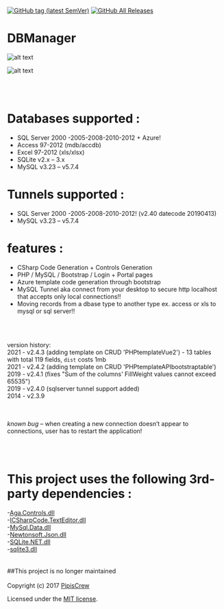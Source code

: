 [![GitHub tag (latest SemVer)](https://img.shields.io/github/tag/pipiscrew/DBManager.svg)](https://github.com/pipiscrew/DBManager/releases)
[![GitHub All Releases](https://img.shields.io/github/downloads/pipiscrew/DBManager/total.svg)](https://github.com/pipiscrew/DBManager/releases)

# DBManager

![alt text](http://www.pipiscrew.com/wp-content/uploads/2014/08/snap852.png "Screenshot")


![alt text](http://www.pipiscrew.com/wp-content/uploads/2014/08/snap850.png "Screenshot")


<br><br>


# Databases supported :

 * SQL Server 2000 -2005-2008-2010-2012 + Azure!
 * Access 97-2012 (mdb/accdb)
 * Excel 97-2012 (xls/xlsx)
 * SQLite v2.x – 3.x
 * MySQL v3.23 – v5.7.4

# Tunnels supported :

 * SQL Server 2000 -2005-2008-2010-2012! (v2.40 datecode 20190413)
 * MySQL v3.23 – v5.7.4


# features :

 * CSharp Code Generation + Controls Generation
 * PHP / MySQL / Bootstrap / Login + Portal pages
 * Azure template code generation through bootstrap
 * MySQL Tunnel aka connect from your desktop to secure http localhost that accepts only local connections!!
 * Moving records from a dbase type to another type ex. access or xls to mysql or sql server!!

<br><br>

version history:<br>
2021 - v2.4.3 (adding template on CRUD 'PHPtemplateVue2')  - 13 tables with total 119 fields, `dist` costs 1mb  
2021 - v2.4.2 (adding template on CRUD 'PHPtemplateAPIbootstraptable')  
2019 - v2.4.1 (fixes "Sum of the columns' FillWeight values cannot exceed 65535")<br>
2019 - v2.4.0 (sqlserver tunnel support added)<br>
2014 - v2.3.9


<br><br>
*known bug* – when creating a new connection doesn’t appear to connections, user has to restart the application!

<br><br>

# This project uses the following 3rd-party dependencies :<br>
-[Aga.Controls.dll](https://sourceforge.net/projects/treeviewadv/)<br>
-[ICSharpCode.TextEditor.dll](http://www.icsharpcode.net/)<br>
-[MySql.Data.dll](https://dev.mysql.com)<br>
-[Newtonsoft.Json.dll](http://www.newtonsoft.com/json)<br>
-[SQLite.NET.dll](http://adodotnetsqlite.sourceforge.net/)<br>
-[sqlite3.dll](https://sqlite.org/)
<br><br><br>
##This project is no longer maintained
<br><br>
Copyright (c) 2017 [PipisCrew](http://pipiscrew.com)

Licensed under the [MIT license](http://www.opensource.org/licenses/mit-license.php).

